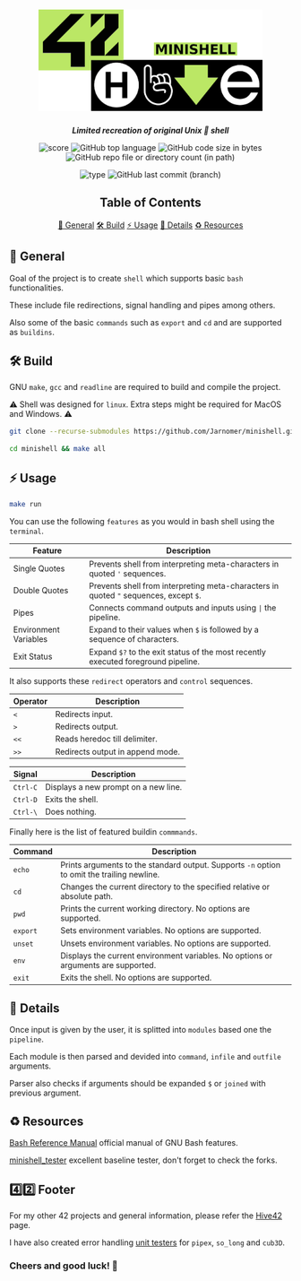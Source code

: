 <h1 align="center">
  <img src="assets/minishell.png" alt="minishell" width="400">
</h1>

<p align="center">
	<b><i>Limited recreation of original Unix 🐧 shell</i></b><br>
</p>

<p align="center">
  <img src="https://img.shields.io/badge/Score-101%2F100-lightgreen?style=for-the-badge" alt="score">
  <img src="https://img.shields.io/github/languages/top/Jarnomer/minishell?style=for-the-badge&logo=c&label=%20&labelColor=gray&color=lightblue" alt="GitHub top language">
	<img src="https://img.shields.io/github/languages/code-size/Jarnomer/minishell?style=for-the-badge&color=lightyellow" alt="GitHub code size in bytes">
  <img src="https://img.shields.io/github/directory-file-count/Jarnomer/minishell/sources?style=for-the-badge&label=sources&color=pink" alt="GitHub repo file or directory count (in path)">
</p>

<p align="center">
    <img src="https://img.shields.io/badge/Type-Group-violet?style=for-the-badge" alt="type">
  <img src="https://img.shields.io/github/last-commit/Jarnomer/minishell/main?style=for-the-badge&color=red" alt="GitHub last commit (branch)">
</p>

<div align="center">

## Table of Contents
[📝 General](#-general)
[🛠️ Build](#️-build)
[⚡ Usage](#-usage)
[🚀 Details](#-details)
[♻️ Resources](#️-resources)

</div>

## 📝 General

Goal of the project is to create `shell` which supports basic `bash` functionalities.

These include file redirections, signal handling and pipes among others.

Also some of the basic `commands` such as `export` and `cd` and are supported as `buildins`.

## 🛠️ Build

GNU `make`, `gcc` and `readline` are required to build and compile the project.

⚠️ Shell was designed for `linux`. Extra steps might be required for MacOS and Windows. ⚠️

```bash
git clone --recurse-submodules https://github.com/Jarnomer/minishell.git
```

```bash
cd minishell && make all
```

## ⚡ Usage

```bash
make run
```

You can use the following `features` as you would in bash shell using the `terminal`.

| Feature               | Description                                                                             |
|-----------------------|-----------------------------------------------------------------------------------------|
| Single Quotes         | Prevents shell from interpreting meta-characters in quoted `'` sequences.               |
| Double Quotes         | Prevents shell from interpreting meta-characters in quoted `"` sequences, except `$`.   |
| Pipes                 | Connects command outputs and inputs using `\|` the pipeline.                            |
| Environment Variables | Expand to their values when `$` is followed by a sequence of characters.                |
| Exit Status           | Expand `$?` to the exit status of the most recently executed foreground pipeline.       |

It also supports these `redirect` operators and `control` sequences.

| Operator    | Description                      |
|-------------|----------------------------------|
| `<`         | Redirects input.                 |
| `>`         | Redirects output.                |
| `<<`        | Reads heredoc till delimiter.    |
| `>>`        | Redirects output in append mode. |

| Signal      | Description                          |
|-------------------|------------------------------- |
| `Ctrl-C`    | Displays a new prompt on a new line. |
| `Ctrl-D`    | Exits the shell.                     |
| `Ctrl-\`    | Does nothing.                        |

Finally here is the list of featured buildin `commmands`.

| Command         | Description                                                                                 |
|-----------------|---------------------------------------------------------------------------------------------|
| `echo`          | Prints arguments to the standard output. Supports `-n` option to omit the trailing newline. |
| `cd`            | Changes the current directory to the specified relative or absolute path.                   |
| `pwd`           | Prints the current working directory. No options are supported.                             |
| `export`        | Sets environment variables. No options are supported.                                       |
| `unset`         | Unsets environment variables. No options are supported.                                     |
| `env`           | Displays the current environment variables. No options or arguments are supported.          |
| `exit`          | Exits the shell. No options are supported.                                                  |

## 🚀 Details

Once input is given by the user, it is splitted into `modules` based one the `pipeline`.

Each module is then parsed and devided into `command`, `infile` and `outfile` arguments.

Parser also checks if arguments should be expanded `$` or `joined` with previous argument. 

## ♻️ Resources

[Bash Reference Manual](https://www.gnu.org/software/bash/manual/bash.html) official manual of GNU Bash features.

[minishell_tester](https://github.com/LucasKuhn/minishell_tester) excellent baseline tester, don't forget to check the forks.

## 4️⃣2️⃣ Footer

For my other 42 projects and general information, please refer the [Hive42](https://github.com/Jarnomer/Hive42) page.

I have also created error handling [unit testers](https://github.com/Jarnomer/42Testers) for `pipex`, `so_long` and `cub3D`.

### Cheers and good luck! 🥳